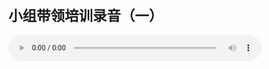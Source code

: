 # 小组带领培训录音（一）

<audio style="width: 100%;" preload="false" controls controlslist="nodownload"><source src="//file.simai.life/audio/mp3/old/12333.mp3" type="audio/mpeg">Your browser does not support the audio element.</audio>


